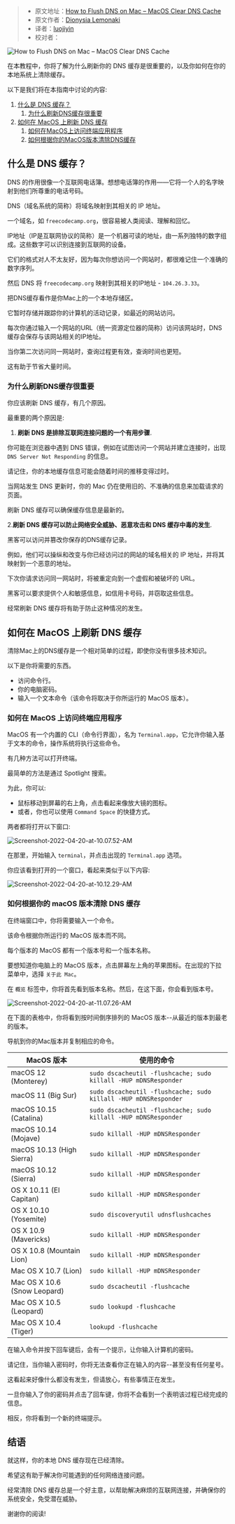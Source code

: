 > - 原文地址：[How to Flush DNS on Mac – MacOS Clear DNS Cache](https://www.freecodecamp.org/news/how-to-flush-dns-on-mac-macos-clear-dns-cache/)
> - 原文作者：[Dionysia Lemonaki](https://www.freecodecamp.org/news/author/dionysia/)
> - 译者：[luojiyin](https://github.com/luojiyin1987)
> - 校对者：

![How to Flush DNS on Mac – MacOS Clear DNS Cache](https://www.freecodecamp.org/news/content/images/size/w2000/2022/04/kaitlyn-baker-vZJdYl5JVXY-unsplash.jpg)

在本教程中，你将了解为什么刷新你的 DNS 缓存是很重要的，以及你如何在你的本地系统上清除缓存。

以下是我们将在本指南中讨论的内容:

1. [什么是 DNS 缓存？](./#what-is-dns-cache?)
    1. [为什么刷新DNS缓存很重要](./#why-flushing-dns-cache-is-important)
2. [如何在 MacOS 上刷新 DNS 缓存](./#how-to-flush-dns-on-macos)
    1. [如何在MacOS上访问终端应用程序](./#how-to-access-the-terminal-application-on-macos)
    2. [如何根据你的MacOS版本清除DNS缓存](./#how-to-clear-dns-cache-for-your-macos-version)

<h2 id="what-is-dns-cache?">什么是 DNS 缓存？</h2>

DNS 的作用很像一个互联网电话簿。想想电话簿的作用——它将一个人的名字映射到他们所尊重的电话号码。

DNS（域名系统的简称）将域名映射到其相关的 IP 地址。

一个域名，如 `freecodecamp.org`，很容易被人类阅读、理解和回忆。

IP地址（IP是互联网协议的简称）是一个机器可读的地址，由一系列独特的数字组成。这些数字可以识别连接到互联网的设备。

它们的格式对人不太友好，因为每次你想访问一个网站时，都很难记住一个准确的数字序列。

然后 DNS 将 `freecodecamp.org` 映射到其相关的IP地址 - `104.26.3.33`。

把DNS缓存看作是你Mac上的一个本地存储区。

它暂时存储并跟踪你的计算机的活动记录，如最近的网站访问。

每次你通过输入一个网站的URL（统一资源定位器的简称）访问该网站时，DNS缓存会保存与该网站相关的IP地址。

当你第二次访问同一网站时，查询过程更有效，查询时间也更短。

这有助于节省大量时间。

<h3 id="why-flushing-dns-cache-is-important">为什么刷新DNS缓存很重要</h3>

你应该刷新 DNS 缓存，有几个原因。

最重要的两个原因是:

1. **刷新 DNS 是排除互联网连接问题的一个有用步骤**.

你可能在浏览器中遇到 DNS 错误，例如在试图访问一个网站并建立连接时，出现 `DNS Server Not Responding` 的信息。

请记住，你的本地缓存信息可能会随着时间的推移变得过时。

当网站发生 DNS 更新时，你的 Mac 仍在使用旧的、不准确的信息来加载请求的页面。

刷新 DNS 缓存可以确保缓存信息是最新的。

2.**刷新 DNS 缓存可以防止网络安全威胁、恶意攻击和 DNS 缓存中毒的发生**.

黑客可以访问并篡改你保存的DNS缓存记录。

例如，他们可以操纵和改变与你已经访问过的网站的域名相关的 IP 地址，并将其映射到一个恶意的地址。

下次你请求访问同一网站时，将被重定向到一个虚假和被破坏的 URL。

黑客可以要求提供个人和敏感信息，如信用卡号码，并窃取这些信息。

经常刷新 DNS 缓存将有助于防止这种情况的发生。

<h2 id="how-to-flush-dns-on-macos">如何在 MacOS 上刷新 DNS 缓存</h2>

清除Mac上的DNS缓存是一个相对简单的过程，即使你没有很多技术知识。

以下是你将需要的东西。

- 访问命令行。
- 你的电脑密码。
- 输入一个文本命令（该命令将取决于你所运行的 MacOS 版本）。

<h3 id="how-to-access-the-terminal-application-on-macos">如何在 MacOS 上访问终端应用程序</h3>

MacOS 有一个内置的 CLI（命令行界面），名为 `Terminal.app`，它允许你输入基于文本的命令，操作系统将执行这些命令。

有几种方法可以打开终端。

最简单的方法是通过 Spotlight 搜索。

为此，你可以:

- 鼠标移动到屏幕的右上角，点击看起来像放大镜的图标。
- 或者，你也可以使用 `Command Space` 的快捷方式。

两者都将打开以下窗口:

![Screenshot-2022-04-20-at-10.07.52-AM](https://www.freecodecamp.org/news/content/images/2022/04/Screenshot-2022-04-20-at-10.07.52-AM.png)

在那里，开始输入 `terminal`，并点击出现的 `Terminal.app` 选项。

你应该看到打开的一个窗口，看起来类似于以下内容:

![Screenshot-2022-04-20-at-10.12.29-AM](https://www.freecodecamp.org/news/content/images/2022/04/Screenshot-2022-04-20-at-10.12.29-AM.png)

<h3 id="how-to-clear-dns-cache-for-your-macos-version">如何根据你的 macOS 版本清除 DNS 缓存</h3>

在终端窗口中，你将需要输入一个命令。

该命令根据你所运行的 MacOS 版本而不同。

每个版本的 MacOS 都有一个版本号和一个版本名称。

要想知道你电脑上的 MacOS 版本，点击屏幕左上角的苹果图标。在出现的下拉菜单中，选择 `关于此 Mac`。

在 `概览` 标签中，你将首先看到版本名称。然后，在这下面，你会看到版本号。

![Screenshot-2022-04-20-at-11.07.26-AM](https://www.freecodecamp.org/news/content/images/2022/04/Screenshot-2022-04-20-at-11.07.26-AM.png)

在下面的表格中，你将看到按时间倒序排列的 MacOS 版本--从最近的版本到最老的版本。

导航到你的Mac版本并复制相应的命令。

| MacOS      版本     | 使用的命令 |
| --- | --- |
| macOS 12 (Monterey) | `sudo dscacheutil -flushcache; sudo killall -HUP mDNSResponder` |
| macOS 11 (Big Sur) | `sudo dscacheutil -flushcache; sudo killall -HUP mDNSResponder` |
| macOS 10.15 (Catalina) | `sudo dscacheutil -flushcache; sudo killall -HUP mDNSResponder` |
| macOS 10.14 (Mojave) | `sudo killall -HUP mDNSResponder` |
| macOS 10.13 (High Sierra) | `sudo killall -HUP mDNSResponder` |
| macOS 10.12 (Sierra) | `sudo killall -HUP mDNSResponder` |
| OS X 10.11 (El Capitan) | `sudo killall -HUP mDNSResponder` |
| OS X 10.10 (Yosemite) | `sudo discoveryutil udnsflushcaches` |
| OS X 10.9 (Mavericks) | `sudo killall -HUP mDNSResponder` |
| OS X 10.8 (Mountain Lion) | `sudo killall -HUP mDNSResponder` |
| Mac OS X 10.7 (Lion) | `sudo killall -HUP mDNSResponder` |
| Mac OS X 10.6 (Snow Leopard) | `sudo dscacheutil -flushcache` |
| Mac OS X 10.5 (Leopard) | `sudo lookupd -flushcache` |
| Mac OS X 10.4 (Tiger) | `lookupd -flushcache` |

在输入命令并按下回车键后，会有一个提示，让你输入计算机的密码。

请记住，当你输入密码时，你将无法查看你正在输入的内容--甚至没有任何星号。

这看起来好像什么都没有发生，但请放心，有些事情正在发生。

一旦你输入了你的密码并点击了回车键，你将不会看到一个表明该过程已经完成的信息。

相反，你将看到一个新的终端提示。

## 结语

就这样，你的本地 DNS 缓存现在已经清除。

希望这有助于解决你可能遇到的任何网络连接问题。

经常清除 DNS 缓存总是一个好主意，以帮助解决麻烦的互联网连接，并确保你的系统安全，免受潜在威胁。

谢谢你的阅读!
